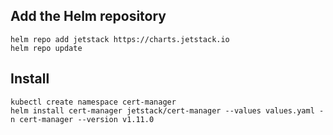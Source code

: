 ## Add the Helm repository
```
helm repo add jetstack https://charts.jetstack.io
helm repo update
```
## Install 
```
kubectl create namespace cert-manager  
helm install cert-manager jetstack/cert-manager --values values.yaml -n cert-manager --version v1.11.0
```
